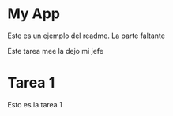 # My App

Este es un ejemplo del readme. La parte faltante

Este tarea mee la dejo mi jefe 

# Tarea 1
Esto es la tarea 1
